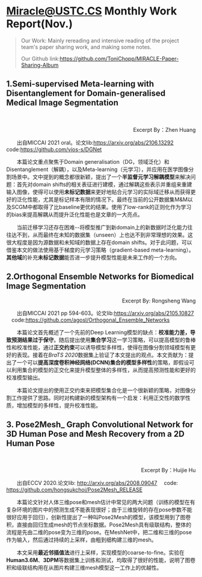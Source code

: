 # Miracle@USTC.CS Monthly Work Report(Nov.)

> Our Work: Mainly rereading and intensive reading of the project team's paper sharing work, and making some notes.
>
> Our Github link:https://github.com/ToniChopp/MIRACLE-Paper-Sharing-Album

## 1.Semi-supervised Meta-learning with Disentanglement for Domain-generalised Medical Image Segmentation

​<p align="right">Excerpt By：Zhen Huang</p>

​&emsp;&emsp;出自MICCAI 2021 oral。论文lib:https://arxiv.org/abs/2106.13292 &emsp;code:https://github.com/vios-s/DGNet

&emsp;&emsp;本篇论文重点聚焦于Domain generalisation（DG，领域泛化）和Disentanglement（解耦），以及Meta-learning（元学习），并应用在医学图像分割场景中。文中提到的概念都很新颖，提出了一个**半监督元学习解耦模型**来解决问题：首先对domain shifts的相关表征进行建模，通过解耦这些表示并重组来重建输入图像，使得可以使用**未标记数据**来更好地贴合元学习的实际域迁移从而获得更好的泛化性能，尤其是标记样本有限的情况下。最终在当前的公开数据集M&M以及SCGM中都取得了比baseline更优的结果。使用了low-rank的正则化作为学习的bias来提高解耦从而提升泛化性能也是文章的一大亮点。

&emsp;&emsp;当前迁移学习还存在困难--将模型推广到新domain上的新数据时泛化能力往往达不到，从而最终在未知的数据集（unseen）上也达不到非常理想的效果。这很大程度是因为源数据和未知域的数据上存在domain shifts。对于此问题，可以借鉴本文的做法使用基于梯度的元学习策略（gradient-based meta-learning）。**其他域**的补充**未标记数据**能否进一步提升模型性能是未来工作的一个方向。


## 2.Orthogonal Ensemble Networks for Biomedical Image Segmentation

<p align="right">Excerpt By: Rongsheng Wang</p>

&emsp;&emsp;出自MICCAI 2021 pp 594-603。论文lib:https://arxiv.org/abs/2105.10827 &emsp;code:https://github.com/agosl/Orthogonal_Ensemble_Networks

&emsp;&emsp;本篇论文首先概述了一个先前的Deep Learning模型的缺点：**校准能力差，导致预测结果过于保守**。随后提出使用**集合学习**这一学习策略，可以提高模型的鲁棒性和校准性能，通过**正交约束**可以诱导模型多样性，使得在图像分割领域模型有更好的表现。接着在*BraTS 2020*数据集上验证了本文提出的观点。本文贡献为：提出了一个可以**提高深度卷积神经网络(DCNN)集合的模型多样性**的策略，即假设可以利用集合的模型的正交化来提升模型整体的多样性，从而提高预测性能和更好的校准模型输出。

&emsp;&emsp;本篇论文提出的使用正交约束来把模型集合化是一个很新颖的策略，对图像分割工作提供了思路。同时对构建新的模型架构有一个启发：利用正交性的数学性质，增加模型的多样性，提升校准性能。


## 3. Pose2Mesh_ Graph Convolutional Network for 3D Human Pose and Mesh Recovery from a 2D Human Pose

​<p align="right">Excerpt By：Huijie Hu</p>

&emsp;&emsp;出自ECCV 2020.论文lib: http://arxiv.org/abs/2008.09047   &emsp;code: https://github.com/hongsukchoi/Pose2Mesh_RELEASE

&emsp;&emsp;本篇论文针对人体三维pose和mesh估计中常见的两大问题（训练的模型在有复杂环境的图片中的预测生成不能表现很好；由于三维旋转的存在pose参数不能很好应用于回归），创新性提出了一种叫Pose2Mesh的模型，该模型用到了图卷积，直接由回归生成mesh的节点坐标数据。Pose2Mesh具有级联结构，整体的流程是先由二维的pose变为三维的pose。在MeshNet中，把二维和三维的pose作为输入，然后通过持续的上采样，由粗到细构建三维的mesh。

&emsp;&emsp;本文采用**最近邻插值法**进行上采样，实现模型的coarse-to-fine。实验在**Human3.6M**、**3DPM**等数据集上训练和测试，均取得了很好的性能，说明了图卷积和级联结构用在从图片构建三维mesh模型这一工作上的优越性。